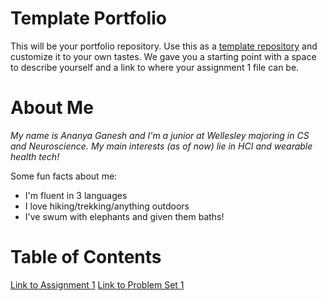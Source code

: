 # Template Portfolio
This will be your portfolio repository. Use this as a [template repository](https://docs.github.com/en/repositories/creating-and-managing-repositories/creating-a-template-repository) and customize it to your own tastes. We gave you a starting point with a space to describe yourself and a link to where your assignment 1 file can be.

# About Me
*My name is Ananya Ganesh and I'm a junior at Wellesley majoring in CS and Neuroscience. My main interests (as of now) lie in HCI and wearable health tech!*

Some fun facts about me:
- I'm fluent in 3 languages 
- I love hiking/trekking/anything outdoors
- I've swum with elephants and given them baths!

# Table of Contents
[Link to Assignment 1](assignments/6.1040%20assignment%201.pdf)
[Link to Problem Set 1](assignments/pset1.md)
